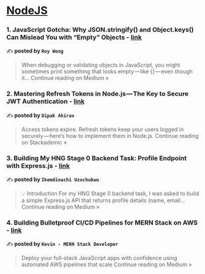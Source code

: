 
<h1><a href=https://medium.com/tag/nodejs/recommended target="_blank" rel="noopener noreferrer">NodeJS</a></h1>
<h3>1. JavaScript Gotcha: Why JSON.stringify() and Object.keys() Can Mislead You with “Empty” Objects - <a href="https://medium.com/@Roy.Wong/javascript-gotcha-why-json-stringify-and-object-keys-can-mislead-you-with-empty-objects-85b130c3880e?source=rss------nodejs-5" target="_blank" rel="noopener noreferrer">link</a></h3>

✍️ **posted by `Roy Wong`**

<blockquote>When debugging or validating objects in JavaScript, you might sometimes print something that looks empty — like {} — even though it…
Continue reading on Medium »</blockquote>

<h3>2. Mastering Refresh Tokens in Node.js — The Key to Secure JWT Authentication - <a href="https://blog.stackademic.com/mastering-refresh-tokens-in-node-js-the-key-to-secure-jwt-authentication-9303bad159f6?source=rss------nodejs-5" target="_blank" rel="noopener noreferrer">link</a></h3>

✍️ **posted by `Dipak Ahirav`**

<blockquote>Access tokens expire. Refresh tokens keep your users logged in securely — here’s how to implement them in Node.js.
Continue reading on Stackademic »</blockquote>

<h3>3.  Building My HNG Stage 0 Backend Task: Profile Endpoint with Express.js - <a href="https://medium.com/@chimdiebubeuzo/building-my-hng-stage-0-backend-task-profile-endpoint-with-express-js-3f26fe763b59?source=rss------nodejs-5" target="_blank" rel="noopener noreferrer">link</a></h3>

✍️ **posted by `Ikemdinachi Uzochukwu`**

<blockquote>💡 Introduction
For my HNG Stage 0 backend task, I was asked to build a simple Express.js API that returns profile details (name, email…
Continue reading on Medium »</blockquote>

<h3>4. Building Bulletproof CI/CD Pipelines for MERN Stack on AWS - <a href="https://medium.com/@mernstackdevbykevin/building-bulletproof-ci-cd-pipelines-for-mern-stack-on-aws-e38637206fb1?source=rss------nodejs-5" target="_blank" rel="noopener noreferrer">link</a></h3>

✍️ **posted by `Kevin - MERN Stack Developer`**

<blockquote>Deploy your full-stack JavaScript apps with confidence using automated AWS pipelines that scale
Continue reading on Medium »</blockquote>

